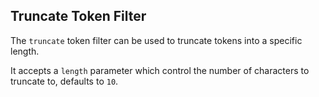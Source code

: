 ## Truncate Token Filter

The `truncate` token filter can be used to truncate tokens into a specific length.

It accepts a `length` parameter which control the number of characters to truncate to, defaults to `10`.
